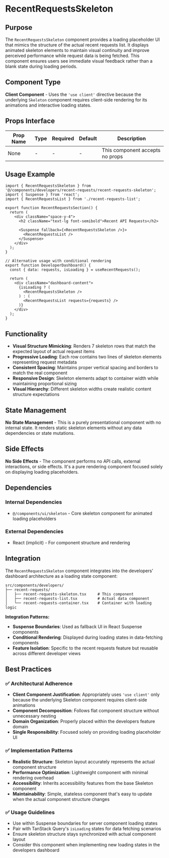 # RecentRequestsSkeleton

## Purpose

The `RecentRequestsSkeleton` component provides a loading placeholder UI that mimics the structure of the actual recent requests list. It displays animated skeleton elements to maintain visual continuity and improve perceived performance while request data is being fetched. This component ensures users see immediate visual feedback rather than a blank state during loading periods.

## Component Type

**Client Component** - Uses the `'use client'` directive because the underlying `Skeleton` component requires client-side rendering for its animations and interactive loading states.

## Props Interface

| Prop Name | Type | Required | Default | Description |
|-----------|------|----------|---------|-------------|
| None | - | - | - | This component accepts no props |

## Usage Example

```tsx
import { RecentRequestsSkeleton } from '@/components/developers/recent-requests/recent-requests-skeleton';
import { Suspense } from 'react';
import { RecentRequestsList } from './recent-requests-list';

export function RecentRequestsSection() {
  return (
    <div className="space-y-4">
      <h2 className="text-lg font-semibold">Recent API Requests</h2>
      
      <Suspense fallback={<RecentRequestsSkeleton />}>
        <RecentRequestsList />
      </Suspense>
    </div>
  );
}

// Alternative usage with conditional rendering
export function DeveloperDashboard() {
  const { data: requests, isLoading } = useRecentRequests();

  return (
    <div className="dashboard-content">
      {isLoading ? (
        <RecentRequestsSkeleton />
      ) : (
        <RecentRequestsList requests={requests} />
      )}
    </div>
  );
}
```

## Functionality

- **Visual Structure Mimicking**: Renders 7 skeleton rows that match the expected layout of actual request items
- **Progressive Loading**: Each row contains two lines of skeleton elements representing request metadata
- **Consistent Spacing**: Maintains proper vertical spacing and borders to match the real component
- **Responsive Design**: Skeleton elements adapt to container width while maintaining proportional sizing
- **Visual Hierarchy**: Different skeleton widths create realistic content structure expectations

## State Management

**No State Management** - This is a purely presentational component with no internal state. It renders static skeleton elements without any data dependencies or state mutations.

## Side Effects

**No Side Effects** - The component performs no API calls, external interactions, or side effects. It's a pure rendering component focused solely on displaying loading placeholders.

## Dependencies

### Internal Dependencies
- `@/components/ui/skeleton` - Core skeleton component for animated loading placeholders

### External Dependencies
- React (implicit) - For component structure and rendering

## Integration

The `RecentRequestsSkeleton` component integrates into the developers' dashboard architecture as a loading state component:

```
src/components/developers/
├── recent-requests/
│   ├── recent-requests-skeleton.tsx     # This component
│   ├── recent-requests-list.tsx         # Actual data component
│   └── recent-requests-container.tsx    # Container with loading logic
```

**Integration Patterns:**
- **Suspense Boundaries**: Used as fallback UI in React Suspense components
- **Conditional Rendering**: Displayed during loading states in data-fetching components
- **Feature Isolation**: Specific to the recent requests feature but reusable across different developer views

## Best Practices

### ✅ Architectural Adherence

- **Client Component Justification**: Appropriately uses `'use client'` only because the underlying Skeleton component requires client-side animations
- **Component Decomposition**: Follows flat component structure without unnecessary nesting
- **Domain Organization**: Properly placed within the developers feature domain
- **Single Responsibility**: Focused solely on providing loading placeholder UI

### ✅ Implementation Patterns

- **Realistic Structure**: Skeleton layout accurately represents the actual component structure
- **Performance Optimization**: Lightweight component with minimal rendering overhead
- **Accessibility**: Inherits accessibility features from the base Skeleton component
- **Maintainability**: Simple, stateless component that's easy to update when the actual component structure changes

### ✅ Usage Guidelines

- Use within Suspense boundaries for server component loading states
- Pair with TanStack Query's `isLoading` states for data fetching scenarios
- Ensure skeleton structure stays synchronized with actual component layout
- Consider this component when implementing new loading states in the developers dashboard
